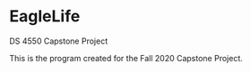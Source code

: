 # EagleLife
DS 4550 Capstone Project

This is the program created for the Fall 2020 Capstone Project.
